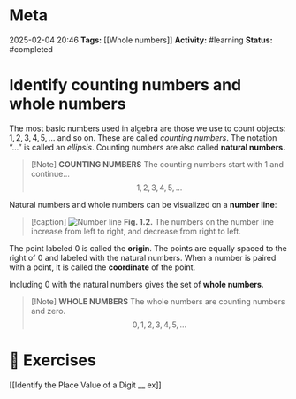 # Meta
2025-02-04 20:46
**Tags:** [[Whole numbers]]
**Activity:** #learning 
**Status:** #completed 

# Identify counting numbers and whole numbers

The most basic numbers used in algebra are those we use to count objects: $1, 2, 3, 4, 5, ...$ and so on. These are called *counting numbers*. The notation “$...$” is called an *ellipsis*. Counting numbers are also called **natural numbers**.

> [!Note] **COUNTING NUMBERS**
> The counting numbers start with 1 and continue…
> $$1, 2, 3, 4, 5, ...$$


Natural numbers and whole numbers can be visualized on a **number line**:

> [!caption]
> ![Number line](https://openstax.org/apps/archive/20250116.201611/resources/5ac935f7de7aea3f4f9f847d30f647fca6a89942)
> **Fig. 1.2.** The numbers on the number line increase from left to right, and decrease from right to left.

The point labeled $0$ is called the **origin**. The points are equally spaced to the right of 0 and labeled with the natural numbers. When a number is paired with a point, it is called the **coordinate** of the point.

Including $0$ with the natural numbers gives the set of **whole numbers**.

> [!Note] **WHOLE NUMBERS**
> The whole numbers are counting numbers and zero.
> $$0, 1, 2, 3, 4, 5, ...$$

# 🤔 **Exercises**
[[Identify the Place Value of a Digit __ ex]]




